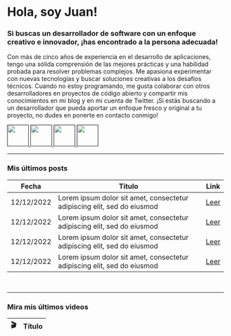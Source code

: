 <h1>Hola, soy Juan!</h1>
<h3>Si buscas un desarrollador de software con un enfoque creativo e innovador, ¡has encontrado a la persona adecuada!
</h3>

Con más de cinco años de experiencia en el desarrollo de aplicaciones, tengo una sólida comprensión de las mejores
prácticas y una habilidad probada para resolver problemas complejos. Me apasiona experimentar con nuevas tecnologías y
buscar soluciones creativas a los desafíos técnicos. Cuando no estoy programando, me gusta colaborar con otros
desarrolladores en proyectos de código abierto y compartir mis conocimientos en mi blog y en mi cuenta de Twitter. ¡Si
estás buscando a un desarrollador que pueda aportar un enfoque fresco y original a tu proyecto, no dudes en ponerte en
contacto conmigo!

<p align="left">
  <a href="">
    <img alt="" width="50px"
      src="https://user-images.githubusercontent.com/43545812/144034996-602b144a-16e1-41cc-99e7-c6040b20dcaf.png" />
  </a>
  <a href="">
    <img alt="" width="50px"
      src="https://user-images.githubusercontent.com/43545812/144035037-0f415fc7-9f96-4517-a370-ccc6e78a714b.png" />
  </a>
  <a href="">
    <img alt="" width="50px"
      src="https://user-images.githubusercontent.com/43545812/144035088-0dfb165f-8fe0-4d13-896c-876c29d2b128.png" />
  </a>
  <a href="">
    <img alt="" width="50px"
      src="https://user-images.githubusercontent.com/43545812/144035120-1ad5169b-91c7-4078-bef9-6a82c733f373.png" />
  </a>
</p>

<hr />
<h3>Mis últimos posts</h3>
<table>
  <thead>
    <tr>
      <th>Fecha</th>
      <th>Título</th>
      <th>Link</th>
    </tr>
  </thead>
  <tbody>
    <tr>
      <td>
        12/12/2022
      </td>
      <td>
        Lorem ipsum dolor sit amet, consectetur adipiscing elit, sed do eiusmod
      </td>
      <td>
        <a href="#">Leer</a>
      </td>
    </tr>
    <tr>
      <td>
        12/12/2022
      </td>
      <td>
        Lorem ipsum dolor sit amet, consectetur adipiscing elit, sed do eiusmod
      </td>
      <td>
        <a href="#">Leer</a>
      </td>
    </tr>
    <tr>
      <td>
        12/12/2022
      </td>
      <td>
        Lorem ipsum dolor sit amet, consectetur adipiscing elit, sed do eiusmod
      </td>
      <td>
        <a href="#">Leer</a>
      </td>
    </tr>
    <tr>
      <td>
        12/12/2022
      </td>
      <td>
        Lorem ipsum dolor sit amet, consectetur adipiscing elit, sed do eiusmod
      </td>
      <td>
        <a href="#">Leer</a>
      </td>
    </tr>
  </tbody>
</table>
<br />

<hr />
<h3>Mira mis últimos videos</h3>
<table>
  <thead>
    <tr>
      <th>🎬</th>
      <th>Título</th>
    </tr>
  </thead>
  <tbody>
 
  </tbody>
</table>
<br />
